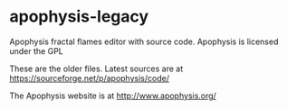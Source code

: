 # apophysis-legacy
Apophysis fractal flames editor with source code. Apophysis is licensed under the GPL

These are the older files. Latest sources are at https://sourceforge.net/p/apophysis/code/

The Apophysis website is at http://www.apophysis.org/
